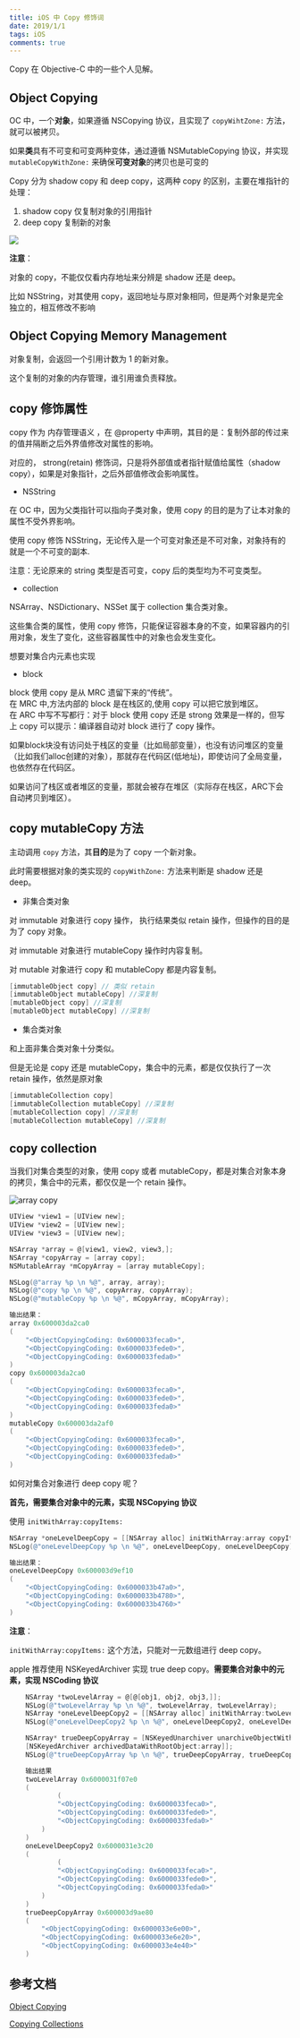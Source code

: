 ```yaml
---
title: iOS 中 Copy 修饰词
date: 2019/1/1
tags: iOS
comments: true
---
```


Copy 在 Objective-C 中的一些个人见解。

<!--more-->

## Object Copying

OC 中，一个**对象**，如果遵循 NSCopying 协议，且实现了 ```copyWihtZone:``` 方法，就可以被拷贝。

如果**类**具有不可变和可变两种变体，通过遵循 NSMutableCopying 协议，并实现 ``` mutableCopyWithZone:``` 来确保**可变对象**的拷贝也是可变的

Copy 分为 shadow copy 和 deep copy，这两种 copy 的区别，主要在堆指针的处理：

1. shadow copy 仅复制对象的引用指针
2. deep copy 复制新的对象

![](https://raw.githubusercontent.com/skybrim/AllImages/dev/copy_01.png)

**注意**：

对象的 copy，不能仅仅看内存地址来分辨是 shadow 还是 deep。

比如 NSString，对其使用 copy，返回地址与原对象相同，但是两个对象是完全独立的，相互修改不影响

## Object Copying Memory Management

对象复制，会返回一个引用计数为 1 的新对象。

这个复制的对象的内存管理，谁引用谁负责释放。

## copy 修饰属性

copy 作为 内存管理语义 ，在 @property 中声明，其目的是：复制外部的传过来的值并隔断之后外界值修改对属性的影响。

对应的， strong(retain) 修饰词，只是将外部值或者指针赋值给属性（shadow copy），如果是对象指针，之后外部值修改会影响属性。

* NSString

在 OC 中，因为父类指针可以指向子类对象，使用 copy 的目的是为了让本对象的属性不受外界影响。

使用 copy 修饰 NSString，无论传入是一个可变对象还是不可对象，对象持有的就是一个不可变的副本.  

注意：无论原来的 string 类型是否可变，copy 后的类型均为不可变类型。

* collection

NSArray、NSDictionary、NSSet 属于 collection 集合类对象。

这些集合类的属性，使用 copy 修饰，只能保证容器本身的不变，如果容器内的引用对象，发生了变化，这些容器属性中的对象也会发生变化。

想要对集合内元素也实现

* block

block 使用 copy 是从 MRC 遗留下来的“传统”。  
在 MRC 中,方法内部的 block 是在栈区的,使用 copy 可以把它放到堆区。  
在 ARC 中写不写都行：对于 block 使用 copy 还是 strong 效果是一样的，但写上 copy 可以提示：编译器自动对 block 进行了 copy 操作。

如果block块没有访问处于栈区的变量（比如局部变量），也没有访问堆区的变量（比如我们alloc创建的对象），那就存在代码区(低地址)，即使访问了全局变量，也依然存在代码区。

如果访问了栈区或者堆区的变量，那就会被存在堆区（实际存在栈区，ARC下会自动拷贝到堆区）。

## copy mutableCopy 方法

主动调用 ```copy``` 方法，其**目的**是为了 copy 一个新对象。

此时需要根据对象的类实现的 ```copyWithZone:``` 方法来判断是 shadow 还是 deep。

* 非集合类对象

对 immutable 对象进行 copy 操作， 执行结果类似 retain 操作，但操作的目的是为了 copy 对象。

对 immutable 对象进行 mutableCopy 操作时内容复制。

对 mutable 对象进行 copy 和 mutableCopy 都是内容复制。

```objectivec
[immutableObject copy] // 类似 retain
[immutableObject mutableCopy] //深复制
[mutableObject copy] //深复制
[mutableObject mutableCopy] //深复制
```

* 集合类对象

和上面非集合类对象十分类似。

但是无论是 copy 还是 mutableCopy，集合中的元素，都是仅仅执行了一次 retain 操作，依然是原对象

```objectivec
[immutableCollection copy]
[immutableCollection mutableCopy] //深复制
[mutableCollection copy] //深复制
[mutableCollection mutableCopy] //深复制
```

## copy collection 

当我们对集合类型的对象，使用 copy 或者 mutableCopy，都是对集合对象本身的拷贝，集合中的元素，都仅仅是一个 retain 操作。

![array copy](https://raw.githubusercontent.com/skybrim/AllImages/dev/CopyingCollections_2x.png)  

```objectivec
UIView *view1 = [UIView new];
UIView *view2 = [UIView new];
UIView *view3 = [UIView new];

NSArray *array = @[view1, view2, view3,];
NSArray *copyArray = [array copy];
NSMutableArray *mCopyArray = [array mutableCopy];

NSLog(@"array %p \n %@", array, array);
NSLog(@"copy %p \n %@", copyArray, copyArray);
NSLog(@"mutableCopy %p \n %@", mCopyArray, mCopyArray);

输出结果：
array 0x600003da2ca0
(
    "<ObjectCopyingCoding: 0x6000033feca0>",
    "<ObjectCopyingCoding: 0x6000033fede0>",
    "<ObjectCopyingCoding: 0x6000033feda0>"
)
copy 0x600003da2ca0
(
    "<ObjectCopyingCoding: 0x6000033feca0>",
    "<ObjectCopyingCoding: 0x6000033fede0>",
    "<ObjectCopyingCoding: 0x6000033feda0>"
)
mutableCopy 0x600003da2af0
(
    "<ObjectCopyingCoding: 0x6000033feca0>",
    "<ObjectCopyingCoding: 0x6000033fede0>",
    "<ObjectCopyingCoding: 0x6000033feda0>"
)
```

如何对集合对象进行 deep copy 呢？

**首先，需要集合对象中的元素，实现 NSCopying 协议**

使用 ```initWithArray:copyItems:```

```objectivec
NSArray *oneLevelDeepCopy = [[NSArray alloc] initWithArray:array copyItems:YES];
NSLog(@"oneLevelDeepCopy %p \n %@", oneLevelDeepCopy, oneLevelDeepCopy);

输出结果：
oneLevelDeepCopy 0x600003d9ef10
(
    "<ObjectCopyingCoding: 0x6000033b47a0>",
    "<ObjectCopyingCoding: 0x6000033b4780>",
    "<ObjectCopyingCoding: 0x6000033b4760>"
)
```

**注意**：

```initWithArray:copyItems:``` 这个方法，只能对一元数组进行 deep copy。

apple 推荐使用 NSKeyedArchiver 实现 true deep copy。**需要集合对象中的元素，实现 NSCoding 协议**

```objectivec
    NSArray *twoLevelArray = @[@[obj1, obj2, obj3,]];
    NSLog(@"twoLevelArray %p \n %@", twoLevelArray, twoLevelArray);
    NSArray *oneLevelDeepCopy2 = [[NSArray alloc] initWithArray:twoLevelArray copyItems:YES];
    NSLog(@"oneLevelDeepCopy2 %p \n %@", oneLevelDeepCopy2, oneLevelDeepCopy2);

    NSArray* trueDeepCopyArray = [NSKeyedUnarchiver unarchiveObjectWithData:
    [NSKeyedArchiver archivedDataWithRootObject:array]];
    NSLog(@"trueDeepCopyArray %p \n %@", trueDeepCopyArray, trueDeepCopyArray);

    输出结果
    twoLevelArray 0x6000031f07e0
    (
            (
            "<ObjectCopyingCoding: 0x6000033feca0>",
            "<ObjectCopyingCoding: 0x6000033fede0>",
            "<ObjectCopyingCoding: 0x6000033feda0>"
        )
    )
    oneLevelDeepCopy2 0x6000031e3c20
    (
            (
            "<ObjectCopyingCoding: 0x6000033feca0>",
            "<ObjectCopyingCoding: 0x6000033fede0>",
            "<ObjectCopyingCoding: 0x6000033feda0>"
        )
    )
    trueDeepCopyArray 0x600003d9ae80
    (
        "<ObjectCopyingCoding: 0x6000033e6e00>",
        "<ObjectCopyingCoding: 0x6000033e6e20>",
        "<ObjectCopyingCoding: 0x6000033e4e40>"
    )
```

## 参考文档

[Object Copying](https://developer.apple.com/library/archive/documentation/General/Conceptual/DevPedia-CocoaCore/ObjectCopying.html)

[Copying Collections](https://developer.apple.com/library/archive/documentation/Cocoa/Conceptual/Collections/Articles/Copying.html#//apple_ref/doc/uid/TP40010162-SW3)  
